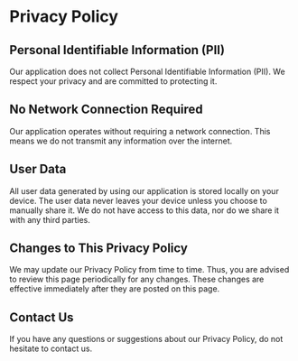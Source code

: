# Privacy Policy

## Personal Identifiable Information (PII)

Our application does not collect Personal Identifiable Information (PII). We respect your privacy and are committed to protecting it.

## No Network Connection Required

Our application operates without requiring a network connection. This means we do not transmit any information over the internet.

## User Data

All user data generated by using our application is stored locally on your device. The user data never leaves your device unless you choose to manually share it. We do not have access to this data, nor do we share it with any third parties.

## Changes to This Privacy Policy

We may update our Privacy Policy from time to time. Thus, you are advised to review this page periodically for any changes. These changes are effective immediately after they are posted on this page.

## Contact Us

If you have any questions or suggestions about our Privacy Policy, do not hesitate to contact us.